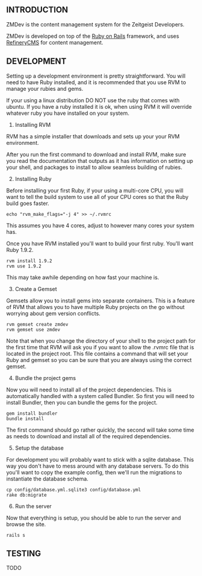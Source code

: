 INTRODUCTION
------------

ZMDev is the content management system for the Zeitgeist Developers.

ZMDev is developed on top of the [Ruby on Rails](http://rubyonrails.org/) framework, and uses [RefineryCMS](http://refinerycms.com/) for content management.

DEVELOPMENT
-----------

Setting up a development environment is pretty straightforward. You will need to have Ruby installed, and it is recommended that you use RVM to manage your rubies and gems.

If your using a linux distribution DO NOT use the ruby that comes with ubuntu. If you have a ruby installed it is ok, when using RVM it will override whatever ruby you have installed on your system.

1) Installing RVM

RVM has a simple installer that downloads and sets up your your RVM environment.

After you run the first command to download and install RVM, make sure you read the documentation that outputs as it has information on setting up your shell, and packages to install to allow seamless building of rubies.

2) Installing Ruby

Before installing your first Ruby, if your using a multi-core CPU, you will want to tell the build system to use all of your CPU cores so that the Ruby build goes faster.

    echo "rvm_make_flags="-j 4" >> ~/.rvmrc

This assumes you have 4 cores, adjust to however many cores your system has.

Once you have RVM installed you'll want to build your first ruby. You'll want Ruby 1.9.2.

    rvm install 1.9.2
    rvm use 1.9.2

This may take awhile depending on how fast your machine is.

3) Create a Gemset

Gemsets allow you to install gems into separate containers. This is a feature of RVM that allows you to have multiple Ruby projects on the go without worrying about gem version conflicts.

    rvm gemset create zmdev
    rvm gemset use zmdev

Note that when you change the directory of your shell to the project path for the first time that RVM will ask you if you want to allow the .rvmrc file that is located in the project root. This file contains a command that will set your Ruby and gemset so you can be sure that you are always using the correct gemset.

4) Bundle the project gems

Now you will need to install all of the project dependencies. This is automatically handled with a system called Bundler. So first you will need to install Bundler, then you can bundle the gems for the project.

    gem install bundler
    bundle install

The first command should go rather quickly, the second will take some time as needs to download and install all of the required dependencies.

5) Setup the database

For development you will probably want to stick with a sqlite database. This way you don't have to mess around with any database servers. To do this you'll want to copy the example config, then we'll run the migrations to instantiate the database schema.

    cp config/database.yml.sqlite3 config/database.yml
    rake db:migrate

6) Run the server

Now that everything is setup, you should be able to run the server and browse the site.

    rails s

TESTING
-------

TODO

